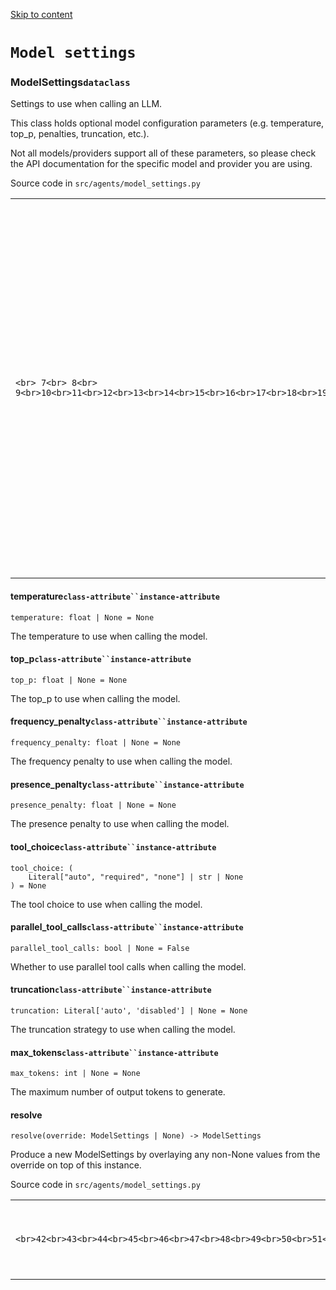[Skip to content](https://openai.github.io/openai-agents-python/ref/model_settings/#model-settings)

# `Model settings`

### ModelSettings`dataclass`

Settings to use when calling an LLM.

This class holds optional model configuration parameters (e.g. temperature,
top\_p, penalties, truncation, etc.).

Not all models/providers support all of these parameters, so please check the API documentation
for the specific model and provider you are using.

Source code in `src/agents/model_settings.py`

|     |     |
| --- | --- |
| ```<br> 7<br> 8<br> 9<br>10<br>11<br>12<br>13<br>14<br>15<br>16<br>17<br>18<br>19<br>20<br>21<br>22<br>23<br>24<br>25<br>26<br>27<br>28<br>29<br>30<br>31<br>32<br>33<br>34<br>35<br>36<br>37<br>38<br>39<br>40<br>41<br>42<br>43<br>44<br>45<br>46<br>47<br>48<br>49<br>50<br>51<br>52<br>53<br>54<br>55<br>56<br>``` | ```md-code__content<br>@dataclass<br>class ModelSettings:<br>    """Settings to use when calling an LLM.<br>    This class holds optional model configuration parameters (e.g. temperature,<br>    top_p, penalties, truncation, etc.).<br>    Not all models/providers support all of these parameters, so please check the API documentation<br>    for the specific model and provider you are using.<br>    """<br>    temperature: float | None = None<br>    """The temperature to use when calling the model."""<br>    top_p: float | None = None<br>    """The top_p to use when calling the model."""<br>    frequency_penalty: float | None = None<br>    """The frequency penalty to use when calling the model."""<br>    presence_penalty: float | None = None<br>    """The presence penalty to use when calling the model."""<br>    tool_choice: Literal["auto", "required", "none"] | str | None = None<br>    """The tool choice to use when calling the model."""<br>    parallel_tool_calls: bool | None = False<br>    """Whether to use parallel tool calls when calling the model."""<br>    truncation: Literal["auto", "disabled"] | None = None<br>    """The truncation strategy to use when calling the model."""<br>    max_tokens: int | None = None<br>    """The maximum number of output tokens to generate."""<br>    def resolve(self, override: ModelSettings | None) -> ModelSettings:<br>        """Produce a new ModelSettings by overlaying any non-None values from the<br>        override on top of this instance."""<br>        if override is None:<br>            return self<br>        return ModelSettings(<br>            temperature=override.temperature or self.temperature,<br>            top_p=override.top_p or self.top_p,<br>            frequency_penalty=override.frequency_penalty or self.frequency_penalty,<br>            presence_penalty=override.presence_penalty or self.presence_penalty,<br>            tool_choice=override.tool_choice or self.tool_choice,<br>            parallel_tool_calls=override.parallel_tool_calls or self.parallel_tool_calls,<br>            truncation=override.truncation or self.truncation,<br>            max_tokens=override.max_tokens or self.max_tokens,<br>        )<br>``` |

#### temperature`class-attribute``instance-attribute`

```md-code__content
temperature: float | None = None

```

The temperature to use when calling the model.

#### top\_p`class-attribute``instance-attribute`

```md-code__content
top_p: float | None = None

```

The top\_p to use when calling the model.

#### frequency\_penalty`class-attribute``instance-attribute`

```md-code__content
frequency_penalty: float | None = None

```

The frequency penalty to use when calling the model.

#### presence\_penalty`class-attribute``instance-attribute`

```md-code__content
presence_penalty: float | None = None

```

The presence penalty to use when calling the model.

#### tool\_choice`class-attribute``instance-attribute`

```md-code__content
tool_choice: (
    Literal["auto", "required", "none"] | str | None
) = None

```

The tool choice to use when calling the model.

#### parallel\_tool\_calls`class-attribute``instance-attribute`

```md-code__content
parallel_tool_calls: bool | None = False

```

Whether to use parallel tool calls when calling the model.

#### truncation`class-attribute``instance-attribute`

```md-code__content
truncation: Literal['auto', 'disabled'] | None = None

```

The truncation strategy to use when calling the model.

#### max\_tokens`class-attribute``instance-attribute`

```md-code__content
max_tokens: int | None = None

```

The maximum number of output tokens to generate.

#### resolve

```md-code__content
resolve(override: ModelSettings | None) -> ModelSettings

```

Produce a new ModelSettings by overlaying any non-None values from the
override on top of this instance.

Source code in `src/agents/model_settings.py`

|     |     |
| --- | --- |
| ```<br>42<br>43<br>44<br>45<br>46<br>47<br>48<br>49<br>50<br>51<br>52<br>53<br>54<br>55<br>56<br>``` | ```md-code__content<br>def resolve(self, override: ModelSettings | None) -> ModelSettings:<br>    """Produce a new ModelSettings by overlaying any non-None values from the<br>    override on top of this instance."""<br>    if override is None:<br>        return self<br>    return ModelSettings(<br>        temperature=override.temperature or self.temperature,<br>        top_p=override.top_p or self.top_p,<br>        frequency_penalty=override.frequency_penalty or self.frequency_penalty,<br>        presence_penalty=override.presence_penalty or self.presence_penalty,<br>        tool_choice=override.tool_choice or self.tool_choice,<br>        parallel_tool_calls=override.parallel_tool_calls or self.parallel_tool_calls,<br>        truncation=override.truncation or self.truncation,<br>        max_tokens=override.max_tokens or self.max_tokens,<br>    )<br>``` |